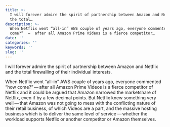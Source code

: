```yaml
---
title: >-
  I will forever admire the spirit of partnership between Amazon and Netflix and
  the total…
description: >-
  When Netflix went “all-in” AWS couple of years ago, everyone commented “how
  come?”  —  after all Amazon Prime Videos is a fierce competitor…
date: ''
categories: ''
keywords: ''
slug: ''
---
```


I will forever admire the spirit of partnership between Amazon and Netflix and the total firewalling of their individual interests. 

When Netflix went “all-in” AWS couple of years ago, everyone commented “how come?”  —  after all Amazon Prime Videos is a fierce competitor of Netflix and it could be argued that Amazon narrowed the marketshare of Netflix, even if by a few decimal points. But Netflix knew something very well  —  that Amazon was not going to mess with the conflicting nature of their retail business, of which Videos are a part, and the massive hosting business which is to deliver the same level of service  —  whether the workload supports Netflix or another competitor or Amazon themselves.